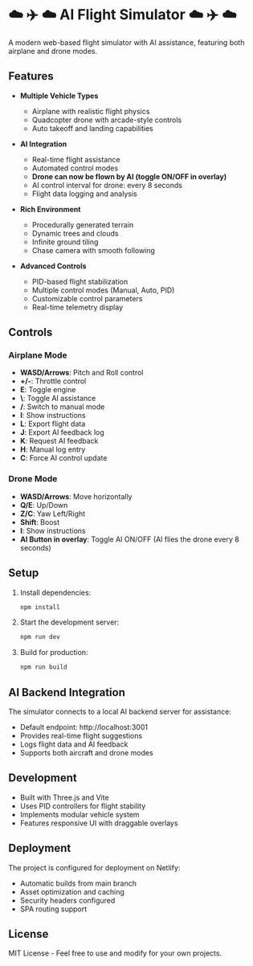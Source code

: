 # ☁️ ✈️ ☁️ AI Flight Simulator ☁️ ✈️ ☁️ 

A modern web-based flight simulator with AI assistance, featuring both airplane and drone modes.

## Features

- **Multiple Vehicle Types**
  - Airplane with realistic flight physics
  - Quadcopter drone with arcade-style controls
  - Auto takeoff and landing capabilities

- **AI Integration**
  - Real-time flight assistance
  - Automated control modes
  - **Drone can now be flown by AI (toggle ON/OFF in overlay)**
  - AI control interval for drone: every 8 seconds
  - Flight data logging and analysis

- **Rich Environment**
  - Procedurally generated terrain
  - Dynamic trees and clouds
  - Infinite ground tiling
  - Chase camera with smooth following

- **Advanced Controls**
  - PID-based flight stabilization
  - Multiple control modes (Manual, Auto, PID)
  - Customizable control parameters
  - Real-time telemetry display

## Controls

### Airplane Mode
- **WASD/Arrows**: Pitch and Roll control
- **+/-**: Throttle control
- **E**: Toggle engine
- **\\**: Toggle AI assistance
- **/**:  Switch to manual mode
- **I**: Show instructions
- **L**: Export flight data
- **J**: Export AI feedback log
- **K**: Request AI feedback
- **H**: Manual log entry
- **C**: Force AI control update

### Drone Mode
- **WASD/Arrows**: Move horizontally
- **Q/E**: Up/Down
- **Z/C**: Yaw Left/Right
- **Shift**: Boost
- **I**: Show instructions
- **AI Button in overlay**: Toggle AI ON/OFF (AI flies the drone every 8 seconds)

## Setup

1. Install dependencies:
   ```bash
   npm install
   ```

2. Start the development server:
   ```bash
   npm run dev
   ```

3. Build for production:
   ```bash
   npm run build
   ```

## AI Backend Integration

The simulator connects to a local AI backend server for assistance:
- Default endpoint: http://localhost:3001
- Provides real-time flight suggestions
- Logs flight data and AI feedback
- Supports both aircraft and drone modes

## Development

- Built with Three.js and Vite
- Uses PID controllers for flight stability
- Implements modular vehicle system
- Features responsive UI with draggable overlays

## Deployment

The project is configured for deployment on Netlify:
- Automatic builds from main branch
- Asset optimization and caching
- Security headers configured
- SPA routing support

## License

MIT License - Feel free to use and modify for your own projects.
